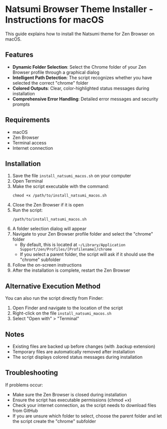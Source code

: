# Natsumi Browser Theme Installer - Instructions for macOS
This guide explains how to install the Natsumi theme for Zen Browser on macOS.
## Features
- **Dynamic Folder Selection**: Select the Chrome folder of your Zen Browser profile through a graphical dialog
- **Intelligent Path Detection**: The script recognizes whether you have selected the correct "chrome" folder
- **Colored Outputs**: Clear, color-highlighted status messages during installation
- **Comprehensive Error Handling**: Detailed error messages and security prompts
## Requirements
- macOS
- Zen Browser
- Terminal access
- Internet connection
## Installation
1. Save the file `install_natsumi_macos.sh` on your computer
2. Open Terminal
3. Make the script executable with the command:
   ```
   chmod +x /path/to/install_natsumi_macos.sh
   ```
4. Close the Zen Browser if it is open
5. Run the script:
   ```
   /path/to/install_natsumi_macos.sh
   ```
6. A folder selection dialog will appear
7. Navigate to your Zen Browser profile folder and select the "chrome" folder
   - By default, this is located at `~/Library/Application Support/zen/Profiles/[Profilename]/chrome`
   - If you select a parent folder, the script will ask if it should use the "chrome" subfolder
8. Follow the on-screen instructions
9. After the installation is complete, restart the Zen Browser
## Alternative Execution Method
You can also run the script directly from Finder:
1. Open Finder and navigate to the location of the script
2. Right-click on the file `install_natsumi_macos.sh`
3. Select "Open with" > "Terminal"
## Notes
- Existing files are backed up before changes (with .backup extension)
- Temporary files are automatically removed after installation
- The script displays colored status messages during installation
## Troubleshooting
If problems occur:
- Make sure the Zen Browser is closed during installation
- Ensure the script has executable permissions (chmod +x)
- Check your internet connection, as the script needs to download files from GitHub
- If you are unsure which folder to select, choose the parent folder and let the script create the "chrome" subfolder